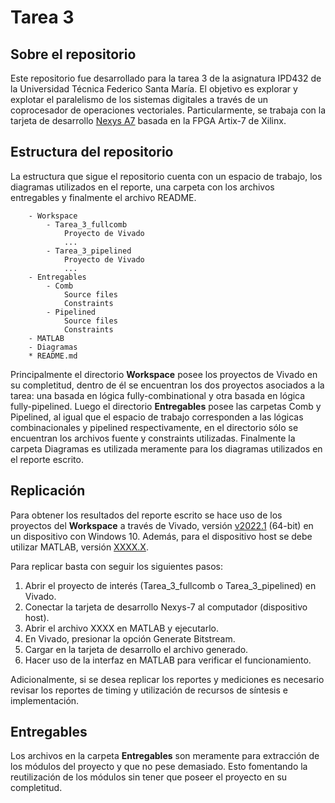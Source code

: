 # Tarea 3

## Sobre el repositorio

Este repositorio fue desarrollado para la tarea 3 de la asignatura IPD432 de la Universidad Técnica Federico Santa María. El objetivo es explorar y explotar el paralelismo de los sistemas digitales a través de un coprocesador de operaciones vectoriales. Particularmente, se trabaja con la tarjeta de desarrollo [Nexys A7](https://digilent.com/reference/programmable-logic/nexys-a7/start) basada en la FPGA Artix-7 de Xilinx.

## Estructura del repositorio

La estructura que sigue el repositorio cuenta con un espacio de trabajo, los diagramas utilizados en el reporte, una carpeta con los archivos entregables y finalmente el archivo README.

```
    - Workspace
        - Tarea_3_fullcomb
            Proyecto de Vivado
            ...
        - Tarea_3_pipelined
            Proyecto de Vivado
            ...
    - Entregables
        - Comb
            Source files
            Constraints
        - Pipelined
            Source files
            Constraints
    - MATLAB
    - Diagramas
    * README.md
```

Principalmente el directorio **Workspace** posee los proyectos de Vivado en su completitud, dentro de él se encuentran los dos proyectos asociados a la tarea: una basada en lógica fully-combinational y otra basada en lógica fully-pipelined. Luego el directorio **Entregables** posee las carpetas Comb y Pipelined, al igual que el espacio de trabajo corresponden a las lógicas combinacionales y pipelined respectivamente, en el directorio sólo se encuentran los archivos fuente y constraints utilizadas. Finalmente la carpeta Diagramas es utilizada meramente para los diagramas utilizados en el reporte escrito.

## Replicación

Para obtener los resultados del reporte escrito se hace uso de los proyectos del **Workspace** a través de Vivado, versión [v2022.1](https://www.xilinx.com/support/download/index.html/content/xilinx/en/downloadNav/vivado-design-tools/2022-1.html) (64-bit) en un dispositivo con Windows 10. Además, para el dispositivo host se debe utilizar MATLAB, versión [XXXX.X](https://matlab.mathworks.com/).

Para replicar basta con seguir los siguientes pasos:

1. Abrir el proyecto de interés (Tarea_3_fullcomb o Tarea_3_pipelined) en Vivado.
2. Conectar la tarjeta de desarrollo Nexys-7 al computador (dispositivo host).
3. Abrir el archivo XXXX en MATLAB y ejecutarlo.
4. En Vivado, presionar la opción Generate Bitstream.
5. Cargar en la tarjeta de desarrollo el archivo generado.
6. Hacer uso de la interfaz en MATLAB para verificar el funcionamiento.

Adicionalmente, si se desea replicar los reportes y mediciones es necesario revisar los reportes de timing y utilización de recursos de síntesis e implementación.

## Entregables

Los archivos en la carpeta **Entregables** son meramente para extracción de los módulos del proyecto y que no pese demasiado. Esto fomentando la reutilización de los módulos sin tener que poseer el proyecto en su completitud.